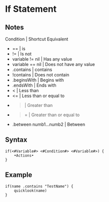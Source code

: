 # If Statement

## Notes
Condition | Shortcut Equivalent
* == | is
* != | Is not
* variable != nil | Has any value
* variable == nil | Does not have any value
* .contains | contains
* !contains | Does not contain
* .beginsWith | Begins with
* .endsWith | Ends with
* < | Less than
* <= | Less than or equal to
* > | Greater than
* >= | Greater than or equal to
* .between numb1...numb2 | Between

## Syntax

```
if(<#Variable#> <#Condition#> <#Variable#>) {
	•Actions•
}
```

## Example
```
if(name .contains "TestName") {
	quicklook(name)
}
```